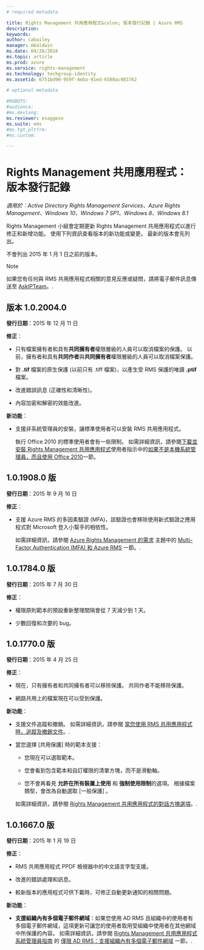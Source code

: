 ```yaml
---
# required metadata

title: Rights Management 共用應用程式&colon; 版本發行記錄 | Azure RMS
description:
keywords:
author: cabailey
manager: mbaldwin
ms.date: 04/28/2016
ms.topic: article
ms.prod: azure
ms.service: rights-management
ms.technology: techgroup-identity
ms.assetid: 6751bd90-959f-4eba-91ed-6588ac983762

# optional metadata

#ROBOTS:
#audience:
#ms.devlang:
ms.reviewer: esaggese
ms.suite: ems
#ms.tgt_pltfrm:
#ms.custom:

---
```


# Rights Management 共用應用程式：版本發行記錄

*適用於︰Active Directory Rights Management Services、Azure Rights Management、Windows 10、Windows 7 SP1、Windows 8、Windows 8.1*

Rights Management 小組會定期更新 Rights Management 共用應用程式以進行修正和新增功能。 使用下列資訊查看版本的新功能或變更。 最新的版本會先列出。

不會列出 2015 年 1 月 1 日之前的版本。

> [!NOTE]
> 如果您有任何與 RMS 共用應用程式相關的意見反應或疑問，請將電子郵件訊息傳送至 [AskIPTeam](mailto:AskIPTeam@microsoft.com?subject=RMS%20sharing%20app:%20Feedback%20or%20question)。.

## 版本 1.0.2004.0
**發行日期**：2015 年 12 月 11 日

**修正**：

-   只有檔案擁有者和具有**共同擁有者**權限層級的人員可以取消檔案的保護。 以前，擁有者和具有**共同作者**與**共同擁有者**權限層級的人員可以取消檔案保護。

-   對 **.tif** 檔案的原生保護 (以前只有 .tiff 檔案)，以產生受 RMS 保護的唯讀 **.ptif** 檔案。

-   改進錯誤訊息 (正確性和清晰性)。

-   內容加密和解密的效能改進。

**新功能**：

-   支援非系統管理員的安裝，讓標準使用者可以安裝 RMS 共用應用程式。

    執行 Office 2010 的標準使用者會有一些限制。 如需詳細資訊，請參閱[下載並安裝 Rights Management 共用應用程式](install-sharing-app.md)使用者指示中的[如果不是本機系統管理員，而且使用 Office 2010](install-sharing-app.md#if-you-are-not-a-local-administrator-and-use-office-2010)一節。

## 1.0.1908.0 版
**發行日期**：2015 年 9 月 16 日

**修正**：

-   支援 Azure RMS 的多因素驗證 (MFA)，該驗證也會移除使用新式驗證之應用程式對 Microsoft 登入小幫手的相依性。

    如需詳細資訊，請參閱 [Azure Rights Management 的需求](../get-started/requirements-azure-rms.md) 主題中的 [Multi-Factor Authentication (MFA) 和 Azure RMS](../get-started/requirements-azure-ad.md#multi-factor-authentication-mfa-and-azure-rms) 一節。.

## 1.0.1784.0 版
**發行日期**：2015 年 7 月 30 日

**修正**：

-   權限原則範本的預設重新整理間隔會從 7 天減少到 1 天。

-   少數回復和次要的 bug。

## 1.0.1770.0 版
**發行日期**：2015 年 4 月 25 日

**修正**：

-   現在，只有擁有者和共同擁有者可以移除保護。 共同作者不能移除保護。

-   網路共用上的檔案現在可以受到保護。

**新功能**：

-   支援文件追蹤和撤銷。 如需詳細資訊，請參閱 [當您使用 RMS 共用應用程式時，追蹤及撤銷文件](sharing-app-track-revoke.md)。.

-   當您選擇 [共用保護] 時的範本支援：

    -   您現在可以選取範本。

    -   您會看到包含範本和自訂權限的清單方塊，而不是滑動軸。

    -   您不會再看見 **允許在所有裝置上使用** 和 **強制使用限制**的選項。 根據檔案類型，會改為自動選取 [一般保護]  。

    如需詳細資訊，請參閱 [Rights Management 共用應用程式的對話方塊選項](sharing-app-dialog-box.md)。.

## 1.0.1667.0 版
**發行日期**：2015 年 1 月 19 日

**修正**：

-   RMS 共用應用程式 PPDF 檢視器中的中文語言字型支援。

-   改進的錯誤處理和訊息。

-   較新版本的應用程式可供下載時，可修正自動更新通知的相關問題。

**新功能**：

-   **支援組織內有多個電子郵件網域**：如果您使用 AD RMS 且組織中的使用者有多個電子郵件網域，這項更新可讓您的使用者取用受組織中使用者在其他網域中所保護的內容。 如需詳細資訊，請參閱 [Rights Management 共用應用程式系統管理員指南](sharing-app-admin-guide.md) 的 [僅限 AD RMS：支援組織內有多個電子郵件網域](sharing-app-admin-guide.md#ad-rms-only-support-for-multiple-email-domains-within-your-organization) 一節。.



<!--HONumber=Apr16_HO4-->


